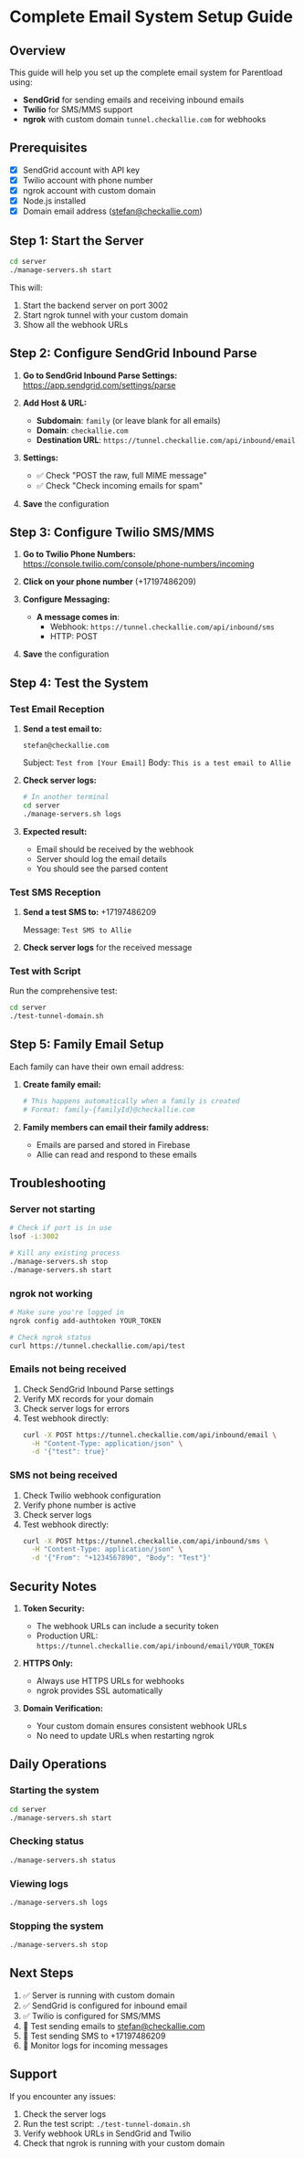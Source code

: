 # Complete Email System Setup Guide

## Overview

This guide will help you set up the complete email system for Parentload using:
- **SendGrid** for sending emails and receiving inbound emails
- **Twilio** for SMS/MMS support
- **ngrok** with custom domain `tunnel.checkallie.com` for webhooks

## Prerequisites

- [x] SendGrid account with API key
- [x] Twilio account with phone number
- [x] ngrok account with custom domain
- [x] Node.js installed
- [x] Domain email address (stefan@checkallie.com)

## Step 1: Start the Server

```bash
cd server
./manage-servers.sh start
```

This will:
1. Start the backend server on port 3002
2. Start ngrok tunnel with your custom domain
3. Show all the webhook URLs

## Step 2: Configure SendGrid Inbound Parse

1. **Go to SendGrid Inbound Parse Settings:**
   https://app.sendgrid.com/settings/parse

2. **Add Host & URL:**
   - **Subdomain**: `family` (or leave blank for all emails)
   - **Domain**: `checkallie.com`
   - **Destination URL**: `https://tunnel.checkallie.com/api/inbound/email`
   
3. **Settings:**
   - ✅ Check "POST the raw, full MIME message"
   - ✅ Check "Check incoming emails for spam"

4. **Save** the configuration

## Step 3: Configure Twilio SMS/MMS

1. **Go to Twilio Phone Numbers:**
   https://console.twilio.com/console/phone-numbers/incoming

2. **Click on your phone number** (+17197486209)

3. **Configure Messaging:**
   - **A message comes in**: 
     - Webhook: `https://tunnel.checkallie.com/api/inbound/sms`
     - HTTP: POST
   
4. **Save** the configuration

## Step 4: Test the System

### Test Email Reception

1. **Send a test email to:**
   ```
   stefan@checkallie.com
   ```
   
   Subject: `Test from [Your Email]`
   Body: `This is a test email to Allie`

2. **Check server logs:**
   ```bash
   # In another terminal
   cd server
   ./manage-servers.sh logs
   ```

3. **Expected result:**
   - Email should be received by the webhook
   - Server should log the email details
   - You should see the parsed content

### Test SMS Reception

1. **Send a test SMS to:** +17197486209
   
   Message: `Test SMS to Allie`

2. **Check server logs** for the received message

### Test with Script

Run the comprehensive test:
```bash
cd server
./test-tunnel-domain.sh
```

## Step 5: Family Email Setup

Each family can have their own email address:

1. **Create family email:**
   ```bash
   # This happens automatically when a family is created
   # Format: family-{familyId}@checkallie.com
   ```

2. **Family members can email their family address:**
   - Emails are parsed and stored in Firebase
   - Allie can read and respond to these emails

## Troubleshooting

### Server not starting
```bash
# Check if port is in use
lsof -i:3002

# Kill any existing process
./manage-servers.sh stop
./manage-servers.sh start
```

### ngrok not working
```bash
# Make sure you're logged in
ngrok config add-authtoken YOUR_TOKEN

# Check ngrok status
curl https://tunnel.checkallie.com/api/test
```

### Emails not being received
1. Check SendGrid Inbound Parse settings
2. Verify MX records for your domain
3. Check server logs for errors
4. Test webhook directly:
   ```bash
   curl -X POST https://tunnel.checkallie.com/api/inbound/email \
     -H "Content-Type: application/json" \
     -d '{"test": true}'
   ```

### SMS not being received
1. Check Twilio webhook configuration
2. Verify phone number is active
3. Check server logs
4. Test webhook directly:
   ```bash
   curl -X POST https://tunnel.checkallie.com/api/inbound/sms \
     -H "Content-Type: application/json" \
     -d '{"From": "+1234567890", "Body": "Test"}'
   ```

## Security Notes

1. **Token Security:**
   - The webhook URLs can include a security token
   - Production URL: `https://tunnel.checkallie.com/api/inbound/email/YOUR_TOKEN`

2. **HTTPS Only:**
   - Always use HTTPS URLs for webhooks
   - ngrok provides SSL automatically

3. **Domain Verification:**
   - Your custom domain ensures consistent webhook URLs
   - No need to update URLs when restarting ngrok

## Daily Operations

### Starting the system
```bash
cd server
./manage-servers.sh start
```

### Checking status
```bash
./manage-servers.sh status
```

### Viewing logs
```bash
./manage-servers.sh logs
```

### Stopping the system
```bash
./manage-servers.sh stop
```

## Next Steps

1. ✅ Server is running with custom domain
2. ✅ SendGrid is configured for inbound email
3. ✅ Twilio is configured for SMS/MMS
4. 🔄 Test sending emails to stefan@checkallie.com
5. 🔄 Test sending SMS to +17197486209
6. 🔄 Monitor logs for incoming messages

## Support

If you encounter any issues:
1. Check the server logs
2. Run the test script: `./test-tunnel-domain.sh`
3. Verify webhook URLs in SendGrid and Twilio
4. Check that ngrok is running with your custom domain